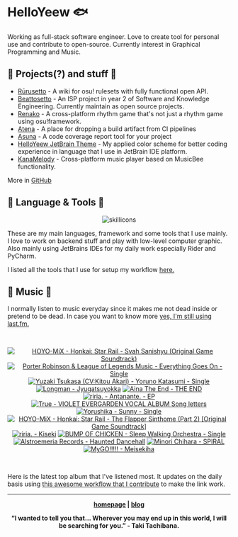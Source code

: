 # HelloYeew 🐟

Working as full-stack software engineer. Love to create tool for personal use and contribute to open-source. Currently interest in Graphical Programming and Music.

<!-- <p align=center>
    <img src=https://helloyeew.dev/home.webp style="border-radius: 8px" alt="HelloYeew" />
</p> -->


## 📄 Projects(?) and stuff 📄

- [Rūrusetto](https://rulesets.info/) - A wiki for osu! rulesets with fully functional open API.
- [Beattosetto](https://beatsets.info/) - An ISP project in year 2 of Software and Knowledge Engineering. Currently maintain as open source projects.
- [Renako](https://github.com/HelloYeew/renako) - A cross-platform rhythm game that's not just a rhythm game using osu!framework.
- [Atena](https://github.com/HelloYeew/atena) - A place for dropping a build artifact from CI pipelines
- [Asuna](https://github.com/HelloYeew/asuna) - A code coverage report tool for your project
- [HelloYeew JetBrain Theme](https://plugins.jetbrains.com/plugin/22883-helloyeew-theme) - My applied color scheme for better coding experience in language that I use in JetBrain IDE platform.
- [KanaMelody](https://github.com/HelloYeew/kana-melody) - Cross-platform music player based on MusicBee functionality.

More in [GitHub](https://github.com/HelloYeew?tab=repositories)

## 📇 Language & Tools 📇

<p align=center>
<img src=https://skillicons.dev/icons?i=cs,dotnet,python,django,java,js,ts,html,css,tailwind,prisma,nestjs,express,astro,svelte,php,docker,rider,pycharm,webstorm,idea,vscode,figma alt="skillicons" />
</p>

These are my main languages, framework and some tools that I use mainly. I love to work on backend stuff and play with low-level computer graphic. Also mainly using JetBrains IDEs for my daily work especially Rider and PyCharm.

I listed all the tools that I use for setup my workflow <a href="https://github.com/HelloYeew/workflow-setup">here.</a>

## 🎵 Music 🎵

I normally listen to music everyday since it makes me not dead inside or pretend to be dead. In case you want to know more <a href="https://www.last.fm/user/HelloYeew">yes, I'm still using last.fm.
  
<br>

<!-- lastfm -->
<p align="center"><a href="https://www.last.fm/music/HOYO-MiX/Honkai:+Star+Rail+-+Svah+Sanishyu+(Original+Game+Soundtrack)"><img src="https://lastfm.freetls.fastly.net/i/u/64s/b1f66cb055d3f363d58432199a6a852a.jpg" title="HOYO-MiX - Honkai: Star Rail - Svah Sanishyu (Original Game Soundtrack)"></a> <a href="https://www.last.fm/music/Porter+Robinson+&+League+of+Legends+Music/Everything+Goes+On+-+Single"><img src="https://lastfm.freetls.fastly.net/i/u/64s/1ef499846debcb06403cffeaec9a592e.jpg" title="Porter Robinson & League of Legends Music - Everything Goes On - Single"></a> <a href="https://www.last.fm/music/Yuzaki+Tsukasa+(CV:Kitou+Akari)/Yoruno+Katasumi+-+Single"><img src="https://lastfm.freetls.fastly.net/i/u/64s/6712aec20f8e31e4caeeb01b57317ecb.png" title="Yuzaki Tsukasa (CV:Kitou Akari) - Yoruno Katasumi - Single"></a> <a href="https://www.last.fm/music/Longman/Jyugatsuyokka"><img src="https://lastfm.freetls.fastly.net/i/u/64s/077103aafd837bdab029ebcb4a31c1ef.jpg" title="Longman - Jyugatsuyokka"></a> <a href="https://www.last.fm/music/Aina+The+End/THE+END"><img src="https://lastfm.freetls.fastly.net/i/u/64s/739aad1555320ca5a07e70453908c4f3.jpg" title="Aina The End - THE END"></a> <a href="https://www.last.fm/music/riria./Antanante.+-+EP"><img src="https://lastfm.freetls.fastly.net/i/u/64s/bbbcc7318aa2a157b5736dd65884e77f.png" title="riria. - Antanante. - EP"></a> <a href="https://www.last.fm/music/True/VIOLET+EVERGARDEN+VOCAL+ALBUM+Song+letters"><img src="https://lastfm.freetls.fastly.net/i/u/64s/0dd0337499d2906d1780d80a44a6a418.png" title="True - VIOLET EVERGARDEN VOCAL ALBUM Song letters"></a> <a href="https://www.last.fm/music/Yorushika/Sunny+-+Single"><img src="https://lastfm.freetls.fastly.net/i/u/64s/86c5c0e8641608b8b971ed1140621c66.jpg" title="Yorushika - Sunny - Single"></a> <a href="https://www.last.fm/music/HOYO-MiX/Honkai:+Star+Rail+-+The+Flapper+Sinthome+(Part+2)+%5BOriginal+Game+Soundtrack%5D"><img src="https://lastfm.freetls.fastly.net/i/u/64s/0b1aa7b839ba94345f65e55bc6d3ed61.jpg" title="HOYO-MiX - Honkai: Star Rail - The Flapper Sinthome (Part 2) [Original Game Soundtrack]"></a> <a href="https://www.last.fm/music/riria./Kiseki"><img src="https://lastfm.freetls.fastly.net/i/u/64s/f9ea1fa0d711dff538c965fa2cc98bcf.jpg" title="riria. - Kiseki"></a> <a href="https://www.last.fm/music/BUMP+OF+CHICKEN/Sleep+Walking+Orchestra+-+Single"><img src="https://lastfm.freetls.fastly.net/i/u/64s/f7b6787c2092cfdcf9c4b28fd8fe55bd.jpg" title="BUMP OF CHICKEN - Sleep Walking Orchestra - Single"></a> <a href="https://www.last.fm/music/Alstroemeria+Records/Haunted+Dancehall"><img src="https://lastfm.freetls.fastly.net/i/u/64s/e8555a8b71994d46bc213754ad74688a.png" title="Alstroemeria Records - Haunted Dancehall"></a> <a href="https://www.last.fm/music/Minori+Chihara/SPIRAL"><img src="https://lastfm.freetls.fastly.net/i/u/64s/4cb4859f3e01fd4abd55ba8c5cd97310.jpg" title="Minori Chihara - SPIRAL"></a> <a href="https://www.last.fm/music/MyGO!!!!!/Meisekiha"><img src="https://lastfm.freetls.fastly.net/i/u/64s/7c5a02975901622138fe98ebb366471a.png" title="MyGO!!!!! - Meisekiha"></a> </p>

<br>

Here is the latest top album that I've listened most. It updates on the daily basis using <a href="https://github.com/melipass/lastfm-to-markdown/">this awesome workflow that I contribute</a> to make the link work.

---

<p align="center"><b><a href="https://helloyeew.dev">homepage</a> | <b><a href="https://helloyeew.dev/blog">blog</a></p>

<p align="center">“I wanted to tell you that… Wherever you may end up in this world, I will be searching for you.” - Taki Tachibana.</p>

